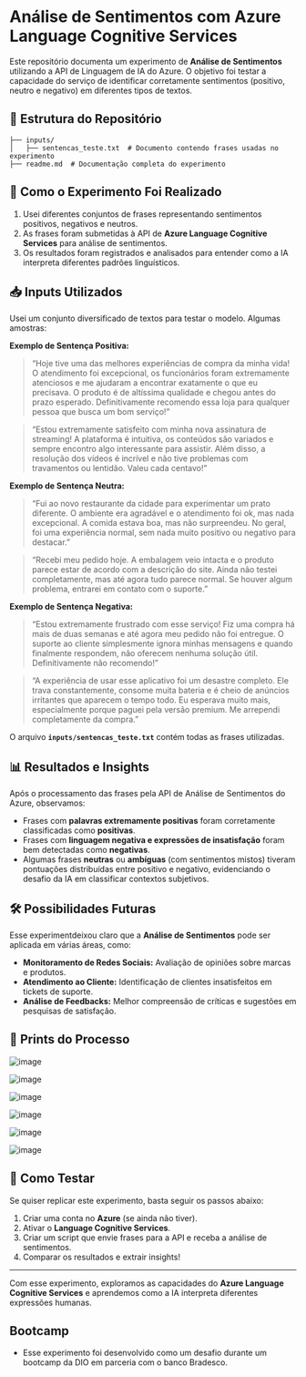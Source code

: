 # Análise de Sentimentos com Azure Language Cognitive Services

Este repositório documenta um experimento de **Análise de Sentimentos** utilizando a API de Linguagem de IA do Azure. O objetivo foi testar a capacidade do serviço de identificar corretamente sentimentos (positivo, neutro e negativo) em diferentes tipos de textos.

## 📂 Estrutura do Repositório

```
├── inputs/
│   ├── sentencas_teste.txt  # Documento contendo frases usadas no experimento
├── readme.md  # Documentação completa do experimento
```

## 🚀 Como o Experimento Foi Realizado

1. Usei diferentes conjuntos de frases representando sentimentos positivos, negativos e neutros.
2. As frases foram submetidas à API de **Azure Language Cognitive Services** para análise de sentimentos.
3. Os resultados foram registrados e analisados para entender como a IA interpreta diferentes padrões linguísticos.

## 📥 Inputs Utilizados

Usei um conjunto diversificado de textos para testar o modelo. Algumas amostras:

**Exemplo de Sentença Positiva:**

> “Hoje tive uma das melhores experiências de compra da minha vida! O atendimento foi excepcional, os funcionários foram extremamente atenciosos e me ajudaram a encontrar exatamente o que eu precisava. O produto é de altíssima qualidade e chegou antes do prazo esperado. Definitivamente recomendo essa loja para qualquer pessoa que busca um bom serviço!”

> “Estou extremamente satisfeito com minha nova assinatura de streaming! A plataforma é intuitiva, os conteúdos são variados e sempre encontro algo interessante para assistir. Além disso, a resolução dos vídeos é incrível e não tive problemas com travamentos ou lentidão. Valeu cada centavo!”

**Exemplo de Sentença Neutra:**
> “Fui ao novo restaurante da cidade para experimentar um prato diferente. O ambiente era agradável e o atendimento foi ok, mas nada excepcional. A comida estava boa, mas não surpreendeu. No geral, foi uma experiência normal, sem nada muito positivo ou negativo para destacar.”

> “Recebi meu pedido hoje. A embalagem veio intacta e o produto parece estar de acordo com a descrição do site. Ainda não testei completamente, mas até agora tudo parece normal. Se houver algum problema, entrarei em contato com o suporte.”

**Exemplo de Sentença Negativa:**
>  “Estou extremamente frustrado com esse serviço! Fiz uma compra há mais de duas semanas e até agora meu pedido não foi entregue. O suporte ao cliente simplesmente ignora minhas mensagens e quando finalmente respondem, não oferecem nenhuma solução útil. Definitivamente não recomendo!”

> “A experiência de usar esse aplicativo foi um desastre completo. Ele trava constantemente, consome muita bateria e é cheio de anúncios irritantes que aparecem o tempo todo. Eu esperava muito mais, especialmente porque paguei pela versão premium. Me arrependi completamente da compra.”

O arquivo **`inputs/sentencas_teste.txt`** contém todas as frases utilizadas.

## 📊 Resultados e Insights

Após o processamento das frases pela API de Análise de Sentimentos do Azure, observamos:

- Frases com **palavras extremamente positivas** foram corretamente classificadas como **positivas**.
- Frases com **linguagem negativa e expressões de insatisfação** foram bem detectadas como **negativas**.
- Algumas frases **neutras** ou **ambíguas** (com sentimentos mistos) tiveram pontuações distribuídas entre positivo e negativo, evidenciando o desafio da IA em classificar contextos subjetivos.

## 🛠 Possibilidades Futuras

Esse experimentdeixou claro que a **Análise de Sentimentos** pode ser aplicada em várias áreas, como:

- **Monitoramento de Redes Sociais:** Avaliação de opiniões sobre marcas e produtos.
- **Atendimento ao Cliente:** Identificação de clientes insatisfeitos em tickets de suporte.
- **Análise de Feedbacks:** Melhor compreensão de críticas e sugestões em pesquisas de satisfação.

## 📸 Prints do Processo

![image](https://github.com/user-attachments/assets/3361fab1-5ffd-4c42-bd90-229eb21817e9)

![image](https://github.com/user-attachments/assets/5f218997-56e4-4255-90b3-0245429b72a5)

![image](https://github.com/user-attachments/assets/543103f4-fff5-48b4-8508-aea913e5ac38)

![image](https://github.com/user-attachments/assets/15a0643d-0a0d-44b3-be7b-90bf5d24bf44)

![image](https://github.com/user-attachments/assets/5508d09f-eb90-40ea-9039-b7ac03c34f62)

![image](https://github.com/user-attachments/assets/f123e7be-ae92-4635-96a0-d1e543b2d3f5)



## 🔗 Como Testar

Se quiser replicar este experimento, basta seguir os passos abaixo:

1. Criar uma conta no **Azure** (se ainda não tiver).
2. Ativar o **Language Cognitive Services**.
3. Criar um script que envie frases para a API e receba a análise de sentimentos.
4. Comparar os resultados e extrair insights!

---

Com esse experimento, exploramos as capacidades do **Azure Language Cognitive Services** e aprendemos como a IA interpreta diferentes expressões humanas. 

## Bootcamp
- Esse experimento foi desenvolvido como um desafio durante um bootcamp da DIO em parceria com o banco Bradesco.

